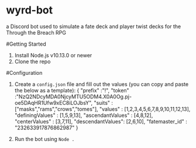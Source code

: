 # wyrd-bot
a Discord bot used to simulate a fate deck and player twist decks for the Through the Breach RPG

#Getting Started
1. Install Node.js v10.13.0 or newer
2. Clone the repo

#Configuration
1. Create a `config.json` file and fill out the values (you can copy and paste the below as a template):
    {
    "prefix"          :"!",
    "token"           :"NzQ2NDcyMDA0NjcyMTU5ODM4.X0A0Og.pj-oe5DAqHR1Ufw9xEC8iLOJbsY",
    "suits"           : ["masks","rams","crows","tomes"],
    "values"          : [1,2,3,4,5,6,7,8,9,10,11,12,13],
    "definingValues"  : [1,5,9,13],
    "ascendantValues" : [4,8,12],
    "centerValues"    : [3,7,11],
    "descendantValues": [2,6,10],
    "fatemaster_id"   : "232633917876862987"
    }
    


2. Run the bot using `Node .`
